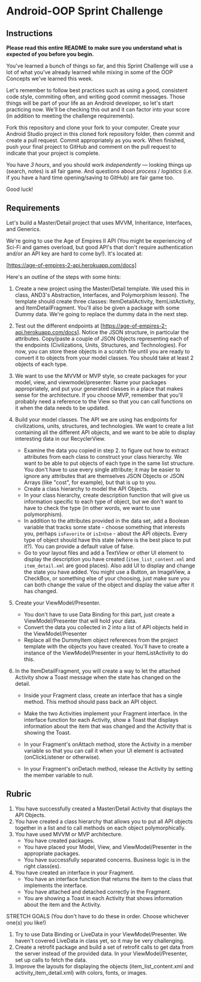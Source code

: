 # Android-OOP Sprint Challenge

## Instructions

**Please read this entire README to make sure you understand what is expected of you before you begin.**

You've learned a bunch of things so far, and this Sprint Challenge will use a lot of what you've already learned while mixing in some of the OOP Concepts we've learned this week.

Let's remember to follow best practices such as using a  good, consistent code style, commiting often, and writing good commit messages. Those things will be part of your life as an Android developer, so let's start practicing now. We'll be checking this out and it can factor into your score (in addition to meeting the challenge requirements).

Fork this repository and clone your fork to your computer. Create your Android Studio project in this cloned fork repository folder, then commit and create a pull request. Commit appropriately as you work. When finished, push your final project to GitHub and comment on the pull request to indicate that your project is complete.

You have *3 hours*, and you should work *independently* — looking things up (search, notes) is all fair game. And questions about *process* / *logistics* (i.e. if you have a hard time opening/saving to GitHub) are fair game too.

Good luck!

## Requirements

Let's build a Master/Detail project that uses MVVM, Inheritance, Interfaces, and Generics.

We're going to use the Age of Empires II API (You might be experiencing of Sci-Fi and games overload, but good API's that don't require authentication and/or an API key are hard to come by!). It's located at:

[https://age-of-empires-2-api.herokuapp.com/docs]

Here's an outline of the steps with some hints:

1. Create a new project using the Master/Detail template. We used this in class, AND3's Abstraction, Interfaces, and Polymorphism lesson). The template should create three classes: ItemDetailActivity, ItemListActivity, and ItemDetailFragment. You'll also be given a package with some Dummy data. We're going to replace the dummy data in the next step.

2. Test out the different endpoints at [https://age-of-empires-2-api.herokuapp.com/docs]. Notice the JSON structure, in particular the attributes. Copy/paste a couple of JSON Objects representing each of the endpoints (Civilizations, Units, Structures, and Technologies). For now, you can store these objects in a scratch file until you are ready to convert it to objects from your model classes. You should take at least 2 objects of each type.

3. We want to use the MVVM or MVP style, so create packages for your model, view, and viewmodel/presenter. Name your packages appropriately, and put your generated classes in a place that makes sense for the architecture. If you choose MVP, remember that you'll probably need a reference to the View so that you can call functions on it when the data needs to be updated.

4. Build your model classes. The API we are using has endpoints for civilizations, units, structures, and technologies. We want to create a list containing all the different API objects, and we want to be able to display interesting data in our RecyclerView.
    - Examine the data you copied in step 2. to figure out how to extract attributes from each class to construct your class hierarchy. We want to be able to put objects of each type in the same list structure. You don't have to use every single attribute; it may be easier to ignore any attributes that are themselves JSON Objects or JSON Arrays (like "cost", for example), but that is up to you.
    - Create a class hierarchy to model the API Objects.
    - In your class hierarchy, create description function that will give us information specific to each type of object, but we don't want to have to check the type (in other words, we want to use polymorphism).
    - In addition to the attributes provided in the data set, add a Boolean variable that tracks some state - choose something that interests you, perhaps `isFavorite` or `isInUse` - about the API objects. Every type of object should have this state (where is the best place to put it?). You can provide a default value of false.
    - Go to your layout files and add a TextView or other UI element to display the description you have created (`item_list_content.xml` and `item_detail.xml` are good places). Also add UI to display and change the state you have added. You might use a Button, an ImageView, a CheckBox, or something else of your choosing, just make sure you can both change the value of the object and display the value after it has changed.

	
5. Create your ViewModel/Presenter.
    - You don't have to use Data Binding for this part, just create a ViewModel/Presenter that will hold your data.
    - Convert the data you collected in 2 into a list of API objects held in the ViewModel/Presenter
    - Replace all the DummyItem object references from the project template with the objects you have created.
	You'll have to create a instance of the ViewModel/Presenter in your ItemListActivity to do this.

6. In the ItemDetailFragment, you will create a way to let the attached Activity show a Toast message when the state has changed on the detail.
    - Inside your Fragment class, create an interface that has a single method. This method should pass back an API object.
    - Make the two Activities implement your Fragment interface. In the interface function for each Activity, show a Toast that
	displays information about the item that was changed and the Activity that is showing the Toast.
    - In your Fragment's onAttach method, store the Activity in a member variable so that you can call it when your UI element is 
	activated (onClickListener or otherwise).
	
    - In your Fragment's onDetach method, release the Activity by setting the member variable to null.

## Rubric
1. You have successfully created a Master/Detail Activity that displays the API Objects.
2. You have created a class hierarchy that allows you to put all API objects together in a list and to call methods on each object polymorphically.
3. You have used MVVM or MVP architecture.
    - You have created packages.
    - You have placed your Model, View, and ViewModel/Presenter in the appropriate packages.
    - You have successfully separated concerns. Business logic is in the right class(es).
4. You have created an interface in your Fragment.
    - You have an interface function that returns the item to the class that implements the interface.
    - You have attached and detached correctly in the Fragment.
    - You are showing a Toast in each Activity that shows information about the item and the Activity.

STRETCH GOALS (You don't have to do these in order. Choose whichever one(s) you like!)
1. Try to use Data Binding or LiveData in your ViewModel/Presenter. We haven't covered LiveData in class yet, so it may be very challenging.
2. Create a retrofit package and build a set of retrofit calls to get data from the server instead of the provided data. In your ViewModel/Presenter, set up calls to fetch the data.
3. Improve the layouts for displaying the objects (item_list_content.xml and activity_item_detail.xml) with colors, fonts, or images.